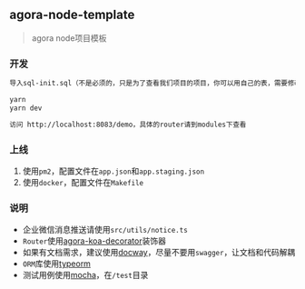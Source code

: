 ## agora-node-template
> agora node项目模板

### 开发
```bash
导入sql-init.sql（不是必须的，只是为了查看我们项目的项目，你可以用自己的表，需要修改配置）

yarn
yarn dev

访问 http://localhost:8083/demo，具体的router请到modules下查看
```

### 上线
1. 使用`pm2`，配置文件在`app.json`和`app.staging.json`
2. 使用`docker`，配置文件在`Makefile`

### 说明
- 企业微信消息推送请使用`src/utils/notice.ts`
- `Router`使用[agora-koa-decorator](https://www.npmjs.com/package/agora-koa-decorator)装饰器
- 如果有文档需求，建议使用[docway](http://www.docway.net/)，尽量不要用`swagger`，让文档和代码解耦
- `ORM`库使用[typeorm](https://typeorm.io/)
- 测试用例使用[mocha](https://mochajs.org/)，在`/test`目录

